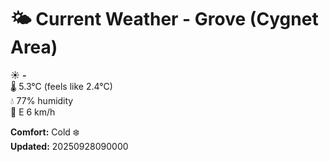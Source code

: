 # 🌤️ Current Weather - Grove (Cygnet Area)

☀️ **-**  
🌡️ 5.3°C (feels like 2.4°C)  
💧 77% humidity  
💨 E 6 km/h  

**Comfort:** Cold ❄️  
**Updated:** 20250928090000
